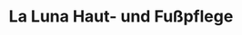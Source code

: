 ---
title: "La Luna Haut- und Fußpflege"
url: /koeln/la-luna-haut-und-fusspflege/
shop: Kosmetik
---